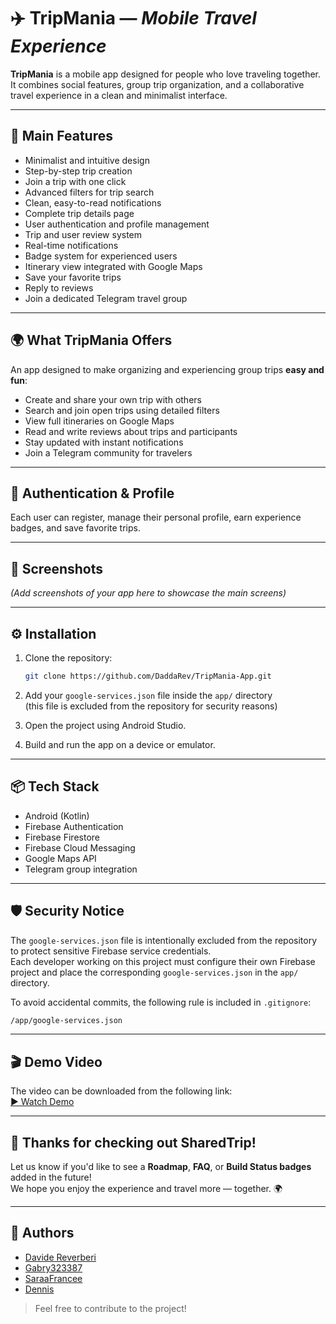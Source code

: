 # ✈️ **TripMania** — *Mobile Travel Experience*

**TripMania** is a mobile app designed for people who love traveling together. It combines social features, group trip organization, and a collaborative travel experience in a clean and minimalist interface.

---

## 🌟 Main Features

- Minimalist and intuitive design  
- Step-by-step trip creation  
- Join a trip with one click  
- Advanced filters for trip search  
- Clean, easy-to-read notifications  
- Complete trip details page  
- User authentication and profile management  
- Trip and user review system  
- Real-time notifications  
- Badge system for experienced users  
- Itinerary view integrated with Google Maps  
- Save your favorite trips  
- Reply to reviews  
- Join a dedicated Telegram travel group  

---

## 🌍 What TripMania Offers

An app designed to make organizing and experiencing group trips **easy and fun**:

- Create and share your own trip with others  
- Search and join open trips using detailed filters  
- View full itineraries on Google Maps  
- Read and write reviews about trips and participants  
- Stay updated with instant notifications  
- Join a Telegram community for travelers  

---

## 🔐 Authentication & Profile

Each user can register, manage their personal profile, earn experience badges, and save favorite trips.

---

## 📱 Screenshots

*(Add screenshots of your app here to showcase the main screens)*

---

## ⚙️ Installation

1. Clone the repository:  
   ```bash
   git clone https://github.com/DaddaRev/TripMania-App.git
    ```

2. Add your `google-services.json` file inside the `app/` directory  
(this file is excluded from the repository for security reasons)

3. Open the project using Android Studio.

4. Build and run the app on a device or emulator.

---

## 📦 Tech Stack

- Android (Kotlin)
- Firebase Authentication
- Firebase Firestore
- Firebase Cloud Messaging
- Google Maps API
- Telegram group integration

---

## 🛡️ Security Notice

The `google-services.json` file is intentionally excluded from the repository to protect sensitive Firebase service credentials.  
Each developer working on this project must configure their own Firebase project and place the corresponding `google-services.json` in the `app/` directory.

To avoid accidental commits, the following rule is included in `.gitignore`:

```bash
/app/google-services.json
 ```

---

## 🎬 Demo Video

The video can be downloaded from the following link:  
[▶️ Watch Demo](https://drive.google.com/file/d/1NFEcDkjrgU7sBa2AcjW09lAMd0E33xS3/view?usp=drive_link)

---

## 🙌 Thanks for checking out SharedTrip!

Let us know if you'd like to see a **Roadmap**, **FAQ**, or **Build Status badges** added in the future!  
We hope you enjoy the experience and travel more — together. 🌍

---

## 👥 Authors

- [Davide Reverberi](https://github.com/DaddaRev) 
- [Gabry323387](https://github.com/Gabry323387)
- [SaraaFrancee](https://github.com/SaraaFrancee)
- [Dennis](https://github.com/s343841)

> Feel free to contribute to the project!

